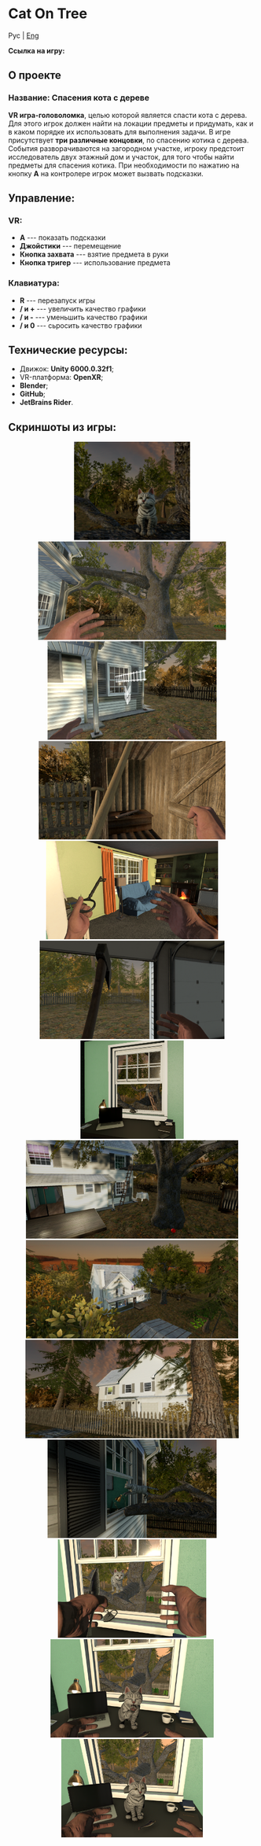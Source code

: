 # Cat On Tree

Рус | [Eng](Resources/README_Eng.md)

**Ссылка на игру:** 

## **О проекте**

### **Название:** Спасения кота с дереве

**VR игра-головоломка**, целью которой является спасти кота с дерева. Для этого игрок должен найти на локации предметы и придумать, как и в каком порядке их использовать для выполнения задачи. В игре присутствует **три различные концовки**, по спасению котика с дерева. События разворачиваются на загородном участке, игроку предстоит исследователь двух этажный дом и участок, для того чтобы найти предметы для спасения котика. При необходимости по нажатию на кнопку **A** на контролере игрок может вызвать подсказки. 

## Управление:

### VR:
- **A** --- показать подсказки
- **Джойстики** --- перемещение
- **Кнопка захвата** --- взятие предмета в руки
- **Кнопка тригер** --- использование предмета

### Клавиатура:
- **R** --- перезапуск игры
- **/ и +** --- увеличить качество графики
- **/ и -** --- уменьшить качество графики
- **/ и 0** --- сьросить качество графики

## Технические ресурсы:
     
- Движок: **Unity 6000.0.32f1**;
- VR-платформа: **OpenXR**;
- **Blender**;
- **GitHub**;
- **JetBrains Rider**.


## **Скриншоты из игры**:

<div align="center">
  <img src="Resources/Screenshots/Screnshot%20(1).png" height="200" />
  <img src="Resources/Screenshots/Screnshot%20(2).png" height="200" />
  <img src="Resources/Screenshots/Screnshot%20(3).png" height="200" />
  <img src="Resources/Screenshots/Screnshot%20(4).png" height="200" />
  <img src="Resources/Screenshots/Screnshot%20(5).png" height="200" />
  <img src="Resources/Screenshots/Screnshot%20(6).png" height="200" />
  <img src="Resources/Screenshots/Screnshot%20(7).png" height="200" />
  <img src="Resources/Screenshots/Screnshot%20(8).png" height="200" />
  <img src="Resources/Screenshots/Screnshot%20(9).png" height="200" />
  <img src="Resources/Screenshots/Screnshot%20(10).png" height="200" />
  <img src="Resources/Screenshots/Screnshot%20(11).png" height="200" />
  <img src="Resources/Screenshots/Screnshot%20(12).png" height="200" />
  <img src="Resources/Screenshots/Screnshot%20(13).png" height="200" />
  <img src="Resources/Screenshots/Screnshot%20(14).png" height="200" />
   
</div>
